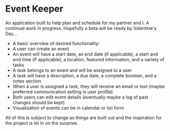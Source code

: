 # Event Keeper

An application built to help plan and schedule for my partner and I. A continual work in progress. Hopefully a beta will be ready by Valentine's Day...

* A basic overview of desired functionality:
* A user can create an event
* An event will have a start date, an end date (if applicable), a start and end time (if applicable), a location, featured information, and a variety of tasks
* A task belongs to an event and will be assigned to a user
* A task will have a description, a due date, a complete boolean, and a notes section
* When a user is assigned a task, they will receive an email or text (maybe preferred communication setting is user profile)
* Both users can edit event details (eventually maybe a log of past changes should be kept)
* Visualization of events can be in calendar or list form

All of this is subject to change as things are built out and the inspiration for the project is let in on the surprise.
